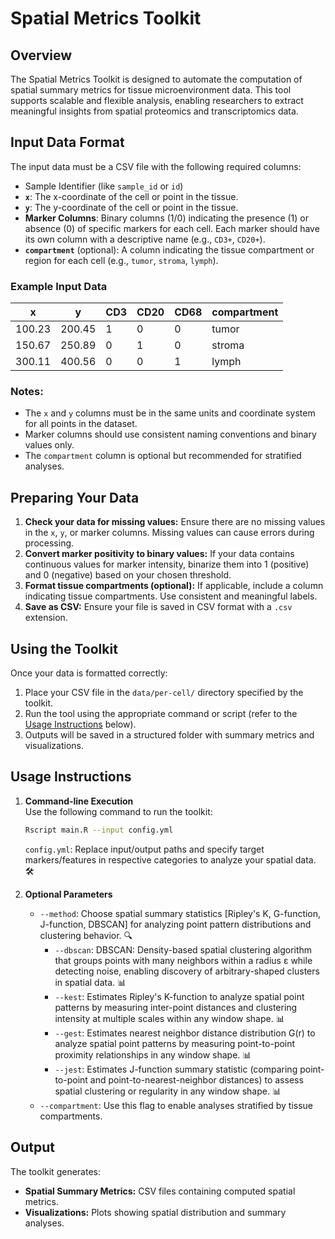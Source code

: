

# Spatial Metrics Toolkit

## Overview

The Spatial Metrics Toolkit is designed to automate the computation of spatial summary metrics for tissue microenvironment data. This tool supports scalable and flexible analysis, enabling researchers to extract meaningful insights from spatial proteomics and transcriptomics data.

## Input Data Format

The input data must be a CSV file with the following required columns:

- Sample Identifier (like `sample_id` or `id`)
- **`x`**: The x-coordinate of the cell or point in the tissue.
- **`y`**: The y-coordinate of the cell or point in the tissue.
- **Marker Columns**: Binary columns (1/0) indicating the presence (1) or absence (0) of specific markers for each cell. Each marker should have its own column with a descriptive name (e.g., `CD3+`, `CD20+`).
- **`compartment`** (optional): A column indicating the tissue compartment or region for each cell (e.g., `tumor`, `stroma`, `lymph`).

### Example Input Data

| x       | y       | CD3 | CD20 | CD68 | compartment |
|---------|---------|-----|------|------|-------------|
| 100.23  | 200.45  | 1   | 0    | 0    | tumor       |
| 150.67  | 250.89  | 0   | 1    | 0    | stroma      |
| 300.11  | 400.56  | 0   | 0    | 1    | lymph       |

### Notes:
- The `x` and `y` columns must be in the same units and coordinate system for all points in the dataset.
- Marker columns should use consistent naming conventions and binary values only.
- The `compartment` column is optional but recommended for stratified analyses.

## Preparing Your Data

1. **Check your data for missing values:** Ensure there are no missing values in the `x`, `y`, or marker columns. Missing values can cause errors during processing.
2. **Convert marker positivity to binary values:** If your data contains continuous values for marker intensity, binarize them into 1 (positive) and 0 (negative) based on your chosen threshold.
3. **Format tissue compartments (optional):** If applicable, include a column indicating tissue compartments. Use consistent and meaningful labels.
4. **Save as CSV:** Ensure your file is saved in CSV format with a `.csv` extension.

## Using the Toolkit

Once your data is formatted correctly:
1. Place your CSV file in the `data/per-cell/` directory specified by the toolkit.
2. Run the tool using the appropriate command or script (refer to the [Usage Instructions](#usage-instructions) below).
3. Outputs will be saved in a structured folder with summary metrics and visualizations.

## Usage Instructions

1. **Command-line Execution**  
   Use the following command to run the toolkit:
   ```bash
   Rscript main.R --input config.yml
   ```

   `config.yml`: Replace input/output paths and specify target markers/features in respective categories to analyze your spatial data. 🛠️

2. **Optional Parameters**  
   - `--method`: Choose spatial summary statistics [Ripley's K, G-function, J-function, DBSCAN] for analyzing point pattern distributions and clustering behavior. 🔍
	   - `--dbscan`: DBSCAN: Density-based spatial clustering algorithm that groups points with many neighbors within a radius ε while detecting noise, enabling discovery of arbitrary-shaped clusters in spatial data. 📊
	   -  `--kest`: Estimates Ripley's K-function to analyze spatial point patterns by measuring inter-point distances and clustering intensity at multiple scales within any window shape. 📊
	   - `--gest`: Estimates nearest neighbor distance distribution G(r) to analyze spatial point patterns by measuring point-to-point proximity relationships in any window shape. 📊
	   - `--jest`: Estimates J-function summary statistic (comparing point-to-point and point-to-nearest-neighbor distances) to assess spatial clustering or regularity in any window shape. 📊	   
	- `--compartment`: Use this flag to enable analyses stratified by tissue compartments.

## Output

The toolkit generates:
- **Spatial Summary Metrics:** CSV files containing computed spatial metrics.
- **Visualizations:** Plots showing spatial distribution and summary analyses.
